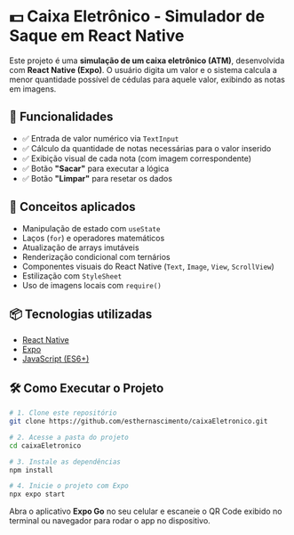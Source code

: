 # 💵 Caixa Eletrônico - Simulador de Saque em React Native

Este projeto é uma **simulação de um caixa eletrônico (ATM)**, desenvolvida com **React Native (Expo)**. O usuário digita um valor e o sistema calcula a menor quantidade possível de cédulas para aquele valor, exibindo as notas em imagens.

## 🎯 Funcionalidades

- ✅ Entrada de valor numérico via `TextInput`
- ✅ Cálculo da quantidade de notas necessárias para o valor inserido
- ✅ Exibição visual de cada nota (com imagem correspondente)
- ✅ Botão **"Sacar"** para executar a lógica
- ✅ Botão **"Limpar"** para resetar os dados

## 🧠 Conceitos aplicados

- Manipulação de estado com `useState`
- Laços (`for`) e operadores matemáticos
- Atualização de arrays imutáveis
- Renderização condicional com ternários
- Componentes visuais do React Native (`Text`, `Image`, `View`, `ScrollView`)
- Estilização com `StyleSheet`
- Uso de imagens locais com `require()`

## 📦 Tecnologias utilizadas

- [React Native](https://reactnative.dev/)
- [Expo](https://expo.dev/)
- [JavaScript (ES6+)](https://developer.mozilla.org/pt-BR/docs/Web/JavaScript)


## 🛠️ Como Executar o Projeto

```bash
# 1. Clone este repositório
git clone https://github.com/esthernascimento/caixaEletronico.git

# 2. Acesse a pasta do projeto
cd caixaEletronico

# 3. Instale as dependências
npm install

# 4. Inicie o projeto com Expo
npx expo start
```
Abra o aplicativo **Expo Go** no seu celular e escaneie o QR Code exibido no terminal ou navegador para rodar o app no dispositivo.


